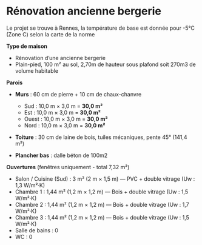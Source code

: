 # Rénovation ancienne bergerie

Le projet se trouve à Rennes, la température de base est donnée pour -5°C (Zone C) selon la carte de la norme 

**Type de maison**

- Rénovation d’une ancienne bergerie
- Plain-pied, 100 m² au sol, 2,70m de hauteur sous plafond soit 270m3 de volume habitable 

**Parois**

- **Murs** : 60 cm de pierre + 10 cm de chaux-chanvre
  - Sud   : 10,0 m × 3,0 m = **30,0 m²**  
  - Est   : 10,0 m × 3,0 m = **30,0 m²**  
  - Ouest : 10,0 m × 3,0 m = **30,0 m²**  
  - Nord  : 10,0 m × 3,0 m = **30,0 m²**  

- **Toiture** : 30 cm de laine de bois,  tuiles mécaniques, pente 45° (141,4 m²)  
- **Plancher bas** : dalle béton de 100m2

**Ouvertures** (fenêtres uniquement - total 7,32 m²)

- Salon / Cuisine (Sud) : 3 m² (2 m × 1,5 m) — PVC + double vitrage (Uw : 1,3 W/m²·K)
- Chambre 1 : 1,44 m² (1,2 m × 1,2 m) — Bois + double vitrage (Uw : 1,5 W/m²·K)
- Chambre 2 : 1,44 m² (1,2 m × 1,2 m) — Bois + double vitrage (Uw : 1,7 W/m²·K)
- Chambre 3 : 1,44 m² (1,2 m × 1,2 m) — Bois + double vitrage (Uw : 1,5 W/m²·K)
- Salle de bains : 0
- WC : 0
